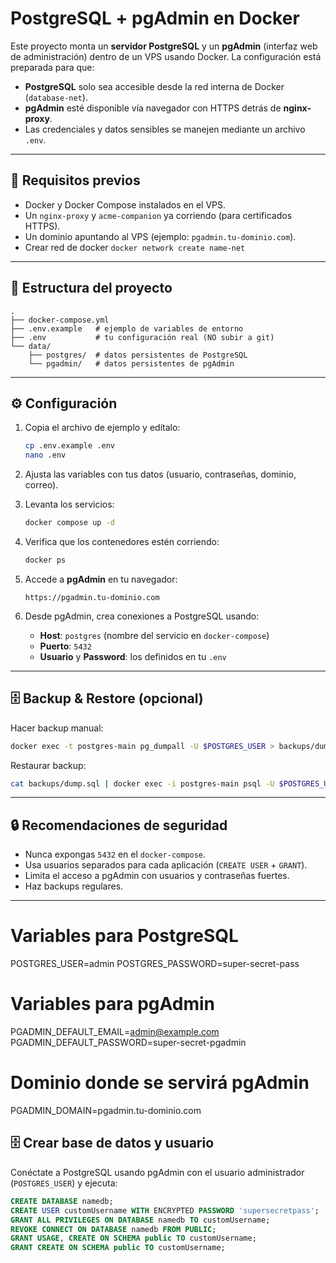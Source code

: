 # PostgreSQL + pgAdmin en Docker

Este proyecto monta un **servidor PostgreSQL** y un **pgAdmin** (interfaz web de administración) dentro de un VPS usando Docker.
La configuración está preparada para que:

* **PostgreSQL** solo sea accesible desde la red interna de Docker (`database-net`).
* **pgAdmin** esté disponible vía navegador con HTTPS detrás de **nginx-proxy**.
* Las credenciales y datos sensibles se manejen mediante un archivo `.env`.

---

## 🚀 Requisitos previos

* Docker y Docker Compose instalados en el VPS.
* Un `nginx-proxy` y `acme-companion` ya corriendo (para certificados HTTPS).
* Un dominio apuntando al VPS (ejemplo: `pgadmin.tu-dominio.com`).
* Crear red de docker `docker network create name-net`

---

## 📂 Estructura del proyecto

```
.
├── docker-compose.yml
├── .env.example   # ejemplo de variables de entorno
├── .env           # tu configuración real (NO subir a git)
└── data/
    ├── postgres/  # datos persistentes de PostgreSQL
    └── pgadmin/   # datos persistentes de pgAdmin
```

---

## ⚙️ Configuración

1. Copia el archivo de ejemplo y edítalo:

   ```bash
   cp .env.example .env
   nano .env
   ```

2. Ajusta las variables con tus datos (usuario, contraseñas, dominio, correo).

3. Levanta los servicios:

   ```bash
   docker compose up -d
   ```

4. Verifica que los contenedores estén corriendo:

   ```bash
   docker ps
   ```

5. Accede a **pgAdmin** en tu navegador:

   ```
   https://pgadmin.tu-dominio.com
   ```

6. Desde pgAdmin, crea conexiones a PostgreSQL usando:

   * **Host**: `postgres` (nombre del servicio en `docker-compose`)
   * **Puerto**: `5432`
   * **Usuario** y **Password**: los definidos en tu `.env`

---

## 🗄️ Backup & Restore (opcional)

Hacer backup manual:

```bash
docker exec -t postgres-main pg_dumpall -U $POSTGRES_USER > backups/dump.sql
```

Restaurar backup:

```bash
cat backups/dump.sql | docker exec -i postgres-main psql -U $POSTGRES_USER
```

---

## 🔒 Recomendaciones de seguridad

* Nunca expongas `5432` en el `docker-compose`.
* Usa usuarios separados para cada aplicación (`CREATE USER` + `GRANT`).
* Limita el acceso a pgAdmin con usuarios y contraseñas fuertes.
* Haz backups regulares.

---

# Variables para PostgreSQL

POSTGRES_USER=admin
POSTGRES_PASSWORD=super-secret-pass

# Variables para pgAdmin

PGADMIN_DEFAULT_EMAIL=[admin@example.com](mailto:admin@example.com)
PGADMIN_DEFAULT_PASSWORD=super-secret-pgadmin

# Dominio donde se servirá pgAdmin

PGADMIN_DOMAIN=pgadmin.tu-dominio.com


## 🗄️ Crear base de datos y usuario

Conéctate a PostgreSQL usando pgAdmin con el usuario administrador (`POSTGRES_USER`) y ejecuta:

```sql
CREATE DATABASE namedb;
CREATE USER customUsername WITH ENCRYPTED PASSWORD 'supersecretpass';
GRANT ALL PRIVILEGES ON DATABASE namedb TO customUsername;
REVOKE CONNECT ON DATABASE namedb FROM PUBLIC;
GRANT USAGE, CREATE ON SCHEMA public TO customUsername;
GRANT CREATE ON SCHEMA public TO customUsername;

